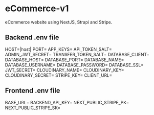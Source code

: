 # eCommerce-v1
eCommerce website using NextJS, Strapi and Stripe.

## Backend .env file
HOST=|host|
PORT=<port>
APP_KEYS=<appkeys>
API_TOKEN_SALT=<apptokensalt>
ADMIN_JWT_SECRET=<adminjwtsecret>
TRANSFER_TOKEN_SALT=<transfertokensalt>
DATABASE_CLIENT=<client>
DATABASE_HOST=<databasehost>
DATABASE_PORT=<databaseport>
DATABASE_NAME=<databasename>
DATABASE_USERNAME=<databaseusername>
DATABASE_PASSWORD=<databasepassword>
DATABASE_SSL=<sslboolean>
JWT_SECRET=<jwtsecret>
CLOUDINARY_NAME=<cloudinaryname>
CLOUDINARY_KEY=<cloudinarykey>
CLOUDINARY_SECRET=<cloudinarysecret>
STRIPE_KEY=<stripesecretkey>
CLIENT_URL=<clienturl>
  
## Frontend .env file
 
BASE_URL=<backendbaseurl>
BACKEND_API_KEY=<backendapikey>
NEXT_PUBLIC_STRIPE_PK=<stripepublishablekey>
NEXT_PUBLIC_STRIPE_SK=<stripesecretkey>
